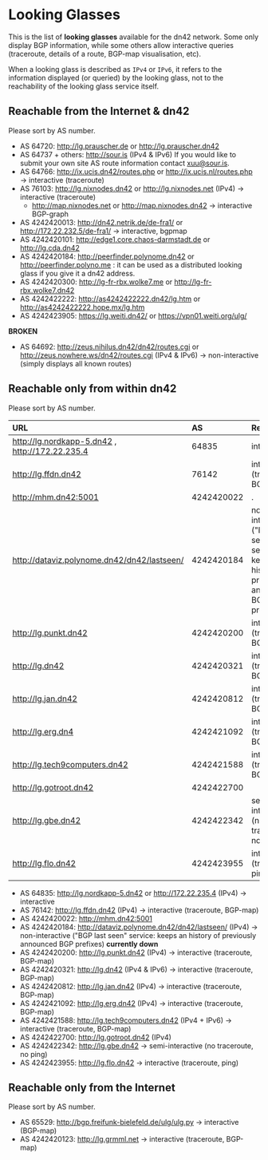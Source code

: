 # Looking Glasses

This is the list of **looking glasses** available for the dn42 network.  Some only display BGP information, while some others allow interactive queries (traceroute, details of a route, BGP-map visualisation, etc).

When a looking glass is described as `IPv4` or `IPv6`, it refers to the information displayed (or queried) by the looking glass, not to the reachability of the looking glass service itself.

## Reachable from the Internet & dn42

Please sort by AS number.

* AS 64720: http://lg.prauscher.de or http://lg.prauscher.dn42
* AS 64737 + others: http://sour.is (IPv4 & IPv6) If you would like to submit your own site AS route information contact xuu@sour.is. 
* AS 64766: http://ix.ucis.dn42/routes.php or http://ix.ucis.nl/routes.php → interactive (traceroute)
* AS 76103: http://lg.nixnodes.dn42 or http://lg.nixnodes.net (IPv4) → interactive (traceroute)
  * http://map.nixnodes.net or http://map.nixnodes.dn42 →  interactive BGP-graph
* AS 4242420013: http://dn42.netrik.de/de-fra1/ or http://172.22.232.5/de-fra1/ → interactive, bgpmap
* AS 4242420101: http://edge1.core.chaos-darmstadt.de or http://lg.cda.dn42
* AS 4242420184: http://peerfinder.polynome.dn42 or http://peerfinder.polyno.me : it can be used as a distributed looking glass if you give it a dn42 address.
* AS 4242420300: http://lg-fr-rbx.wolke7.me or http://lg-fr-rbx.wolke7.dn42
* AS 4242422222: http://as4242422222.dn42/lg.htm or http://as4242422222.hope.mx/lg.htm
* AS 4242423905: https://lg.weiti.dn42/ or https://vpn01.weiti.org/ulg/

**BROKEN**
* AS 64692: http://zeus.nihilus.dn42/dn42/routes.cgi or http://zeus.nowhere.ws/dn42/routes.cgi (IPv4 & IPv6) → non-interactive (simply displays all known routes) 

## Reachable only from within dn42

Please sort by AS number.

| URL                                    | AS                   | Remarks                    | State     |
|:------------------------------------------------- |:---------------------- |:-------------------------- |:------|
| http://lg.nordkapp-5.dn42 , http://172.22.235.4                       | 64835               |            interactive                | DOWN |
| http://lg.ffdn.dn42                        | 76142 |    interactive (traceroute, BGP-map) | DOWN |
| http://mhm.dn42:5001                             | 4242420022  | .  | UP |
| http://dataviz.polynome.dn42/dn42/lastseen/                            | 4242420184  | non-interactive ("BGP last seen" service: keeps an history of previously announced BGP prefixes)  | DOWN |
|  http://lg.punkt.dn42                          |  4242420200 | interactive (traceroute, BGP-map)  | DOWN |
|  http://lg.dn42                         |  4242420321 | interactive (traceroute, BGP-map) | UP |
|  http://lg.jan.dn42                          | 4242420812  | interactive (traceroute, BGP-map)  |  |
|  http://lg.erg.dn4                          | 4242421092  | interactive (traceroute, BGP-map)  | DOWN |
|  http://lg.tech9computers.dn42                          | 4242421588  | interactive (traceroute, BGP-map)  | UP |
|  http://lg.gotroot.dn42                          | 4242422700  |  | UP |
|  http://lg.gbe.dn42                           | 4242422342  |  semi-interactive (no traceroute, no ping) | UP |
|  http://lg.flo.dn42                          | 4242423955  |   interactive (traceroute, ping) | DOWN |

* AS 64835: http://lg.nordkapp-5.dn42 or http://172.22.235.4 (IPv4) → interactive
* AS 76142: http://lg.ffdn.dn42 (IPv4) → interactive (traceroute, BGP-map)
* AS 4242420022: http://mhm.dn42:5001
* AS 4242420184: http://dataviz.polynome.dn42/dn42/lastseen/ (IPv4) → non-interactive ("BGP last seen" service: keeps an history of previously announced BGP prefixes) **currently down**
* AS 4242420200: http://lg.punkt.dn42 (IPv4) → interactive (traceroute, BGP-map)
* AS 4242420321: http://lg.dn42 (IPv4 & IPv6) → interactive (traceroute, BGP-map)
* AS 4242420812: http://lg.jan.dn42 (IPv4) → interactive (traceroute, BGP-map)
* AS 4242421092: http://lg.erg.dn42 (IPv4) → interactive (traceroute, BGP-map)
* AS 4242421588: http://lg.tech9computers.dn42 (IPv4 + IPv6) → interactive (traceroute, BGP-map)
* AS 4242422700: http://lg.gotroot.dn42 (IPv4)
* AS 4242422342: http://lg.gbe.dn42 → semi-interactive (no traceroute, no ping)
* AS 4242423955: http://lg.flo.dn42 -> interactive (traceroute, ping)

## Reachable only from the Internet

Please sort by AS number.

* AS 65529: http://bgp.freifunk-bielefeld.de/ulg/ulg.py → interactive (BGP-map)
* AS 4242420123: http://lg.grmml.net → interactive (traceroute, BGP-map)